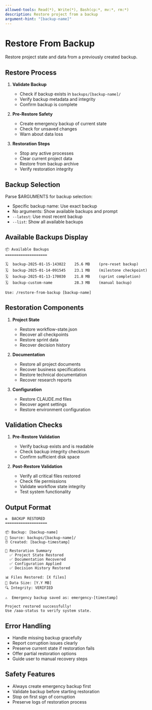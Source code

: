 ```yaml
---
allowed-tools: Read(*), Write(*), Bash(cp:*, mv:*, rm:*)
description: Restore project from a backup
argument-hint: "[backup-name]"
---
```


# Restore From Backup

Restore project state and data from a previously created backup.

## Restore Process

1. **Validate Backup**
   - Check if backup exists in `backups/[backup-name]/`
   - Verify backup metadata and integrity
   - Confirm backup is complete

2. **Pre-Restore Safety**
   - Create emergency backup of current state
   - Check for unsaved changes
   - Warn about data loss

3. **Restoration Steps**
   - Stop any active processes
   - Clear current project data
   - Restore from backup archive
   - Verify restoration integrity

## Backup Selection

Parse $ARGUMENTS for backup selection:
- Specific backup name: Use exact backup
- No arguments: Show available backups and prompt
- `--latest`: Use most recent backup
- `--list`: Show all available backups

## Available Backups Display

```
📦 Available Backups
===================

🗓️  backup-2025-01-15-143022    25.6 MB    (pre-reset backup)
🗓️  backup-2025-01-14-091545    23.1 MB    (milestone checkpoint)
🗓️  backup-2025-01-13-170030    21.8 MB    (sprint completion)
🗓️  backup-custom-name          28.3 MB    (manual backup)

Use: /restore-from-backup [backup-name]
```

## Restoration Components

1. **Project State**
   - Restore workflow-state.json
   - Recover all checkpoints
   - Restore sprint data
   - Recover decision history

2. **Documentation**
   - Restore all project documents
   - Recover business specifications
   - Restore technical documentation
   - Recover research reports

3. **Configuration**
   - Restore CLAUDE.md files
   - Recover agent settings
   - Restore environment configuration

## Validation Checks

1. **Pre-Restore Validation**
   - Verify backup exists and is readable
   - Check backup integrity checksum
   - Confirm sufficient disk space

2. **Post-Restore Validation**
   - Verify all critical files restored
   - Check file permissions
   - Validate workflow state integrity
   - Test system functionality

## Output Format

```
♻️  BACKUP RESTORED
===================

📦 Backup: [backup-name]
📍 Source: backups/[backup-name]/
⏰ Created: [backup-timestamp]

🔄 Restoration Summary
  ✅ Project State Restored
  ✅ Documentation Recovered  
  ✅ Configuration Applied
  ✅ Decision History Restored

📊 Files Restored: [X files]
💾 Data Size: [Y.Y MB]
🔍 Integrity: VERIFIED

⚠️  Emergency backup saved as: emergency-[timestamp]

Project restored successfully!
Use /aaa-status to verify system state.
```

## Error Handling

- Handle missing backup gracefully
- Report corruption issues clearly
- Preserve current state if restoration fails
- Offer partial restoration options
- Guide user to manual recovery steps

## Safety Features

- Always create emergency backup first
- Validate backup before starting restoration
- Stop on first sign of corruption
- Preserve logs of restoration process